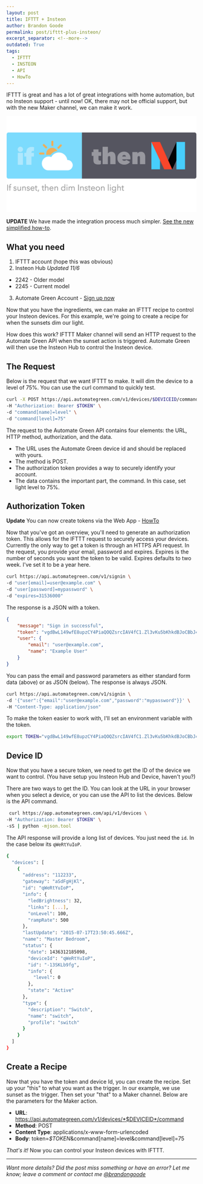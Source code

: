 ```yaml
---
layout: post
title: IFTTT + Insteon
author: Brandon Goode
permalink: post/ifttt-plus-insteon/
excerpt_separator: <!--more-->
outdated: True
tags:
  - IFTTT
  - INSTEON
  - API
  - HowTo
---
```


IFTTT is great and has a lot of great integrations with home automation, but no Insteon support - until now! OK, there may not be official support, but with the new Maker channel, we can make it work.

![If sunset then dim Insteon light](/assets/posts/ifttt-plus-insteon.png)


<!--more-->

**UPDATE** We have made the integration process much simpler.  [See the new simplified how-to](/how-to/simplified-ifttt-plus-insteon/).

## What you need
1. IFTTT account (hope this was obvious)
2. Insteon Hub *Updated 11/6*
  * 2242 - Older model
  * 2245 - Current model
3. Automate Green Account - [Sign up now](https://app.automategreen.com/signup)

Now that you have the ingredients, we can make an IFTTT recipe to control your Insteon devices.  For this example, we're going to create a recipe for when the sunsets dim our light.

How does this work?  IFTTT Maker channel will send an HTTP request to the Automate Green API when the sunset action is triggered.  Automate Green will then use the Insteon Hub to control the Insteon device.

## The Request

Below is the request that we want IFTTT to make. It will dim the device to a level of 75%. You can use the curl command to quickly test.

```sh
curl -X POST https://api.automategreen.com/v1/devices/$DEVICEID/command \
-H "Authorization: Bearer $TOKEN" \
-d "command[name]=level" \
-d "command[level]=75"
```

The request to the Automate Green API contains four elements: the URL, HTTP method, authorization, and the data.

- The URL uses the Automate Green device id and should be replaced with yours.
- The method is POST.
- The authorization token provides a way to securely identify your account.
- The data contains the important part, the command. In this case, set light level to 75%.

## Authorization Token

**Update** You can now create tokens via the Web App - [HowTo](/how-to/token-management/)

Now that you've got an overview, you'll need to generate an authorization token.  This allows for the IFTTT request to securely access your devices.  Currently the only way to get a token is through an HTTPS API request. In the request, you provide your email, password and expires. Expires is the number of seconds you want the token to be valid. Expires defaults to two week.  I've set it to be a year here.

```sh
curl https://api.automategreen.com/v1/signin \
-d "user[email]=user@example.com" \
-d "user[password]=mypassword" \
-d "expires=31536000"
```

The response is a JSON with a token.

```json
{
    "message": "Sign in successful",
    "token": "vgdBwL149wfE8upzCY4PiaQOQZsrcIAV4fC1.Zl3vKu5bKhkdBJoCBbJ4ujqMtpvgdBwL149wfE8upzCY4PiaQOQZsrcIAV4fC1xZl3vKu5b.hkdBJoCBbJ4ujqMtpvgdBwL149wfE8upzCY4PiaQOQZ",
    "user": {
        "email": "user@example.com",
        "name": "Example User"
    }
}
```

You can pass the email and password parameters as either standard form data (above) or as JSON (below).  The response is always JSON.

```sh
curl https://api.automategreen.com/v1/signin \
-d '{"user":{"email":"user@example.com","password":"mypassword"}}' \
-H "Content-Type: application/json"
```

To make the token easier to work with, I'll set an environment variable with the token.

```sh
export TOKEN="vgdBwL149wfE8upzCY4PiaQOQZsrcIAV4fC1.Zl3vKu5bKhkdBJoCBbJ4ujqMtpvgdBwL149wfE8upzCY4PiaQOQZsrcIAV4fC1xZl3vKu5b.hkdBJoCBbJ4ujqMtpvgdBwL149wfE8upzCY4PiaQOQZ"
```


## Device ID

Now that you have a secure token, we need to get the ID of the device we want to control. (You have setup you Insteon Hub and Device, haven't you?)

There are two ways to get the ID. You can look at the URL in your browser when you select a device, or you can use the API to list the devices. Below is the API command.

```sh
 curl https://app.automategreen.com/api/v1/devices \
-H "Authorization: Bearer $TOKEN" \
-sS | python -mjson.tool
```

The API response will provide a long list of devices.  You just need the `id`. In the case below its `qWeRtYuIoP`.

```sh
{
  "devices": [
    {
      "address": "112233",
      "gateway": "aSdFgHjKl",
      "id": "qWeRtYuIoP",
      "info": {
        "ledBrightness": 32,
        "links": [...],
        "onLevel": 100,
        "rampRate": 500
      },
      "lastUpdate": "2015-07-17T23:50:45.666Z",
      "name": "Master Bedroom",
      "status": {
        "date": 1436312185098,
        "deviceId": "qWeRtYuIoP",
        "id": "-13SKLb9fg",
        "info": {
          "level": 0
        },
        "state": "Active"
      },
      "type": {
        "description": "Switch",
        "name": "switch",
        "profile": "switch"
      }
    }
  ]
}
```


## Create a Recipe

Now that you have the token and device Id, you can create the recipe.  Set up your "this" to what you want as the trigger.  In our example, we use sunset as the trigger. Then set your "that" to a Maker channel.  Below are the parameters for the Maker action.

- **URL**: https://api.automategreen.com/v1/devices/*$DEVICEID*/command
- **Method**: POST
- **Content Type**: applications/x-www-form-urlencoded
- **Body**: token=*$TOKEN*&command[name]=level&command[level]=75

*That's it!* Now you can control your Insteon devices with IFTTT.

<hr>

*Want more details?  Did the post miss something or have an error?  Let me know; leave a comment or contact me [@brandongoode](https://twitter.com/brandongoode)*



